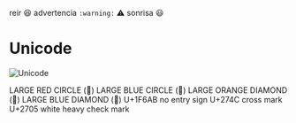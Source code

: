 


reir :laughing:
advertencia `:warning:` :warning:
sonrisa :smiley:



# Unicode 

![Unicode](https://apps.timwhitlock.info/emoji/tables/unicode)

LARGE RED CIRCLE (&#x1F534;)
LARGE BLUE CIRCLE (&#x1F535;)
LARGE ORANGE DIAMOND (&#x1F536;)
LARGE BLUE DIAMOND (&#x1F537;)
U+1F6AB     no entry sign
U+274C		cross mark
U+2705	   	white heavy check mark



